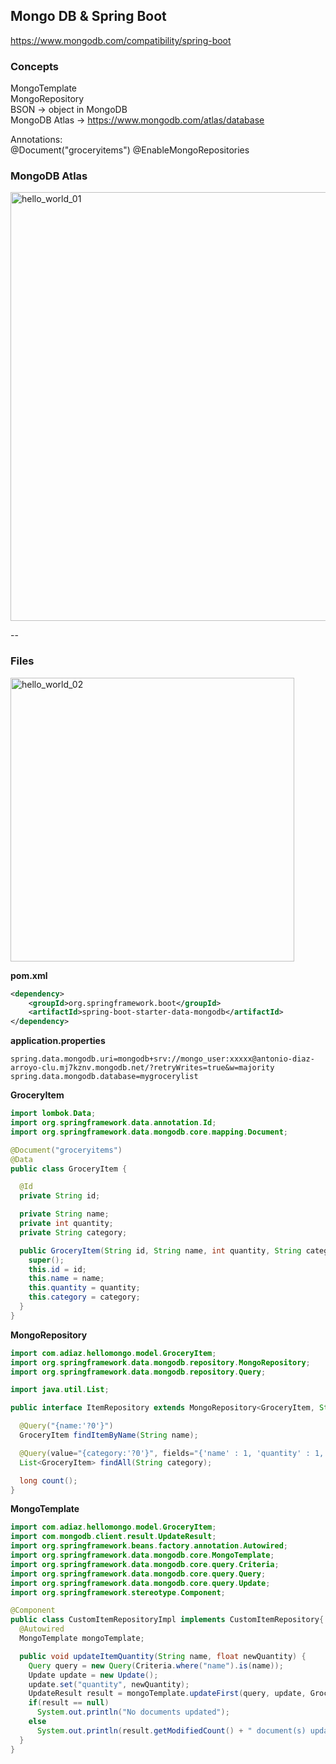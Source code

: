 ## Mongo DB & Spring Boot


https://www.mongodb.com/compatibility/spring-boot



### Concepts

MongoTemplate         
MongoRepository        
BSON                -> object in MongoDB  
MongoDB Atlas       -> https://www.mongodb.com/atlas/database

Annotations:  
@Document("groceryitems")
@EnableMongoRepositories

### MongoDB Atlas
<img width="686" alt="hello_world_01" src="https://user-images.githubusercontent.com/725743/194713472-38fa9c28-b0b7-4afc-aaa5-8ea555488c11.png">

--  
### Files
<img width="454" alt="hello_world_02" src="https://user-images.githubusercontent.com/725743/194713508-4f405b51-9a36-467b-aedf-73218aedccc3.png">

__pom.xml__
````xml
<dependency>
    <groupId>org.springframework.boot</groupId>
    <artifactId>spring-boot-starter-data-mongodb</artifactId>
</dependency>
````

__application.properties__
````properties
spring.data.mongodb.uri=mongodb+srv://mongo_user:xxxxx@antonio-diaz-arroyo-clu.mj7kznv.mongodb.net/?retryWrites=true&w=majority
spring.data.mongodb.database=mygrocerylist
````

__GroceryItem__
````java
import lombok.Data;
import org.springframework.data.annotation.Id;
import org.springframework.data.mongodb.core.mapping.Document;

@Document("groceryitems")
@Data
public class GroceryItem {

  @Id
  private String id;

  private String name;
  private int quantity;
  private String category;

  public GroceryItem(String id, String name, int quantity, String category) {
    super();
    this.id = id;
    this.name = name;
    this.quantity = quantity;
    this.category = category;
  }
}
````

__MongoRepository__
```java
import com.adiaz.hellomongo.model.GroceryItem;
import org.springframework.data.mongodb.repository.MongoRepository;
import org.springframework.data.mongodb.repository.Query;

import java.util.List;

public interface ItemRepository extends MongoRepository<GroceryItem, String> {

  @Query("{name:'?0'}")
  GroceryItem findItemByName(String name);

  @Query(value="{category:'?0'}", fields="{'name' : 1, 'quantity' : 1, 'category': 1}")
  List<GroceryItem> findAll(String category);

  long count();
}
```

__MongoTemplate__
````java
import com.adiaz.hellomongo.model.GroceryItem;
import com.mongodb.client.result.UpdateResult;
import org.springframework.beans.factory.annotation.Autowired;
import org.springframework.data.mongodb.core.MongoTemplate;
import org.springframework.data.mongodb.core.query.Criteria;
import org.springframework.data.mongodb.core.query.Query;
import org.springframework.data.mongodb.core.query.Update;
import org.springframework.stereotype.Component;

@Component
public class CustomItemRepositoryImpl implements CustomItemRepository{
  @Autowired
  MongoTemplate mongoTemplate;

  public void updateItemQuantity(String name, float newQuantity) {
    Query query = new Query(Criteria.where("name").is(name));
    Update update = new Update();
    update.set("quantity", newQuantity);
    UpdateResult result = mongoTemplate.updateFirst(query, update, GroceryItem.class);
    if(result == null)
      System.out.println("No documents updated");
    else
      System.out.println(result.getModifiedCount() + " document(s) updated..");
  }
}
````